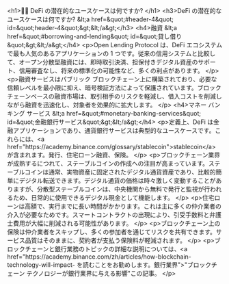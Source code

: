 <p>&lt;h1&gt;🧑🎨 DeFi の潜在的なユースケースは何ですか? &lt;/h1&gt;
&lt;h3&gt;DeFi の潜在的なユースケースは何ですか? &amp;lt;a href=&amp;quot;#header-4&amp;quot; id=&amp;quot;header-4&amp;quot;&amp;gt;&amp;lt;/a&amp;gt;&lt;/h3&gt;
&lt;h4&gt;融資 &amp;lt;a href=&amp;quot;#borrowing-and-lending&amp;quot; id=&amp;quot;貸し借り&amp;quot;&amp;gt;&amp;lt;/a&amp;gt;&lt;/h4&gt;
&lt;p&gt;Open Lending Protocol は、DeFi エコシステムで最も人気のあるアプリケーションの 1 つです。従来の信用システムと比較して、オープン分散型融資には、即時取引決済、担保付きデジタル資産のサポート、信用審査なし、将来の標準化の可能性など、多くの利点があります。 &lt;/p&gt;
&lt;p&gt;融資サービスはパブリック ブロックチェーン上に構築されており、必要な信頼レベルを最小限に抑え、暗号検証方法によって保護されています。ブロックチェーンベースの融資市場は、取引相手のリスクを軽減し、借入コストを削減しながら融資を迅速化し、対象者を効果的に拡大します。 &lt;/p&gt;
&lt;h4&gt;マネー バンキング サービス &amp;lt;a href=&amp;quot;#monetary-banking-services&amp;quot; id=&amp;quot;金融銀行サービス&amp;quot;&amp;gt;&amp;lt;/a&amp;gt;&lt;/h4&gt;
&lt;p&gt;定義上、DeFi は金融アプリケーションであり、通貨銀行サービスは典型的なユースケースです。これらには、&lt;a href=&quot;https://academy.binance.com/glossary/stablecoin&quot;&gt;stablecoin&lt;/a&gt; が含まれます。発行、住宅ローン融資、保険。 &lt;/p&gt;
&lt;p&gt;ブロックチェーン業界が成熟するにつれて、ステーブルコインの作成への注目が高まっています。ステーブルコインは通常、実物資産に固定されたデジタル通貨資産であり、比較的簡単にデジタル転送できます。デジタル通貨の価格は時々激しく変動することがありますが、分散型ステーブルコインは、中央機関から無料で発行と監視が行われるため、日常的に使用できるデジタル現金として機能します。 &lt;/p&gt;
&lt;p&gt;住宅ローンは高額で、実行までに長い時間がかかります。これは主に多くの仲介業者の介入が必要なためです。スマートコントラクトの出現により、引受手数料と弁護士費用が大幅に削減される可能性があります。 &lt;/p&gt;
&lt;p&gt;ブロックチェーン上の保険は仲介業者をスキップし、多くの参加者を通じてリスクを共有できます。サービス品質はそのままに、契約者が支払う保険料が軽減されます。 &lt;/p&gt;
&lt;p&gt;ブロックチェーンと銀行業務のトピックの詳細な説明については、&lt;a href=&quot;https://academy.binance.com/zh/articles/how-blockchain-technology-will-impact- を読むことをお勧めします。銀行業界">"ブロックチェーン テクノロジーが銀行業界に与える影響"</a>この記事。 &lt;/p&gt;</p>